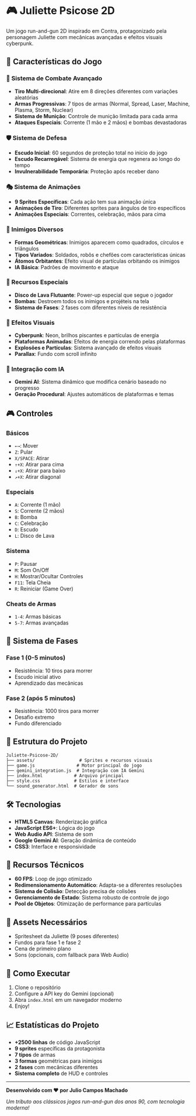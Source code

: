 # 🎮 Juliette Psicose 2D

Um jogo run-and-gun 2D inspirado em Contra, protagonizado pela personagem Juliette com mecânicas avançadas e efeitos visuais cyberpunk.

## 🌟 Características do Jogo

### 🎯 Sistema de Combate Avançado
- **Tiro Multi-direcional**: Atire em 8 direções diferentes com variações aleatórias
- **Armas Progressivas**: 7 tipos de armas (Normal, Spread, Laser, Machine, Plasma, Storm, Nuclear)
- **Sistema de Munição**: Controle de munição limitada para cada arma
- **Ataques Especiais**: Corrente (1 mão e 2 mãos) e bombas devastadoras

### 🛡️ Sistema de Defesa
- **Escudo Inicial**: 60 segundos de proteção total no início do jogo
- **Escudo Recarregável**: Sistema de energia que regenera ao longo do tempo
- **Invulnerabilidade Temporária**: Proteção após receber dano

### 🎭 Sistema de Animações
- **9 Sprites Específicas**: Cada ação tem sua animação única
- **Animações de Tiro**: Diferentes sprites para ângulos de tiro específicos
- **Animações Especiais**: Correntes, celebração, mãos para cima

### 👾 Inimigos Diversos
- **Formas Geométricas**: Inimigos aparecem como quadrados, círculos e triângulos
- **Tipos Variados**: Soldados, robôs e chefões com características únicas
- **Átomos Orbitantes**: Efeito visual de partículas orbitando os inimigos
- **IA Básica**: Padrões de movimento e ataque

### 🌋 Recursos Especiais
- **Disco de Lava Flutuante**: Power-up especial que segue o jogador
- **Bombas**: Destroem todos os inimigos e projéteis na tela
- **Sistema de Fases**: 2 fases com diferentes níveis de resistência

### 🎨 Efeitos Visuais
- **Cyberpunk**: Neon, brilhos piscantes e partículas de energia
- **Plataformas Animadas**: Efeitos de energia correndo pelas plataformas
- **Explosões e Partículas**: Sistema avançado de efeitos visuais
- **Parallax**: Fundo com scroll infinito

### 🤖 Integração com IA
- **Gemini AI**: Sistema dinâmico que modifica cenário baseado no progresso
- **Geração Procedural**: Ajustes automáticos de plataformas e temas

## 🎮 Controles

### Básicos
- `←→`: Mover
- `Z`: Pular
- `X/SPACE`: Atirar
- `↑+X`: Atirar para cima
- `↓+X`: Atirar para baixo
- `↗+X`: Atirar diagonal

### Especiais
- `A`: Corrente (1 mão)
- `S`: Corrente (2 mãos)
- `B`: Bomba
- `C`: Celebração
- `D`: Escudo
- `L`: Disco de Lava

### Sistema
- `P`: Pausar
- `M`: Som On/Off
- `H`: Mostrar/Ocultar Controles
- `F11`: Tela Cheia
- `R`: Reiniciar (Game Over)

### Cheats de Armas
- `1-4`: Armas básicas
- `5-7`: Armas avançadas

## 🚀 Sistema de Fases

### Fase 1 (0-5 minutos)
- Resistência: 10 tiros para morrer
- Escudo inicial ativo
- Aprendizado das mecânicas

### Fase 2 (após 5 minutos)
- Resistência: 1000 tiros para morrer
- Desafio extremo
- Fundo diferenciado

## 📁 Estrutura do Projeto

```
Juliette-Psicose-2D/
├── assets/                 # Sprites e recursos visuais
├── game.js                # Motor principal do jogo
├── gemini_integration.js  # Integração com IA Gemini
├── index.html            # Arquivo principal
├── style.css             # Estilos e interface
└── sound_generator.html  # Gerador de sons
```

## 🛠️ Tecnologias

- **HTML5 Canvas**: Renderização gráfica
- **JavaScript ES6+**: Lógica do jogo
- **Web Audio API**: Sistema de som
- **Google Gemini AI**: Geração dinâmica de conteúdo
- **CSS3**: Interface e responsividade

## 🎯 Recursos Técnicos

- **60 FPS**: Loop de jogo otimizado
- **Redimensionamento Automático**: Adapta-se a diferentes resoluções
- **Sistema de Colisão**: Detecção precisa de colisões
- **Gerenciamento de Estado**: Sistema robusto de controle de jogo
- **Pool de Objetos**: Otimização de performance para partículas

## 🎨 Assets Necessários

- Spritesheet da Juliette (9 poses diferentes)
- Fundos para fase 1 e fase 2
- Cena de primeiro plano
- Sons (opcionais, com fallback para Web Audio)

## 🚀 Como Executar

1. Clone o repositório
2. Configure a API key do Gemini (opcional)
3. Abra `index.html` em um navegador moderno
4. Enjoy!

## 📈 Estatísticas do Projeto

- **+2500 linhas** de código JavaScript
- **9 sprites** específicas da protagonista
- **7 tipos** de armas
- **3 formas** geométricas para inimigos
- **2 fases** com mecânicas diferentes
- **Sistema completo** de HUD e controles

---

**Desenvolvido com ❤️ por Julio Campos Machado**

*Um tributo aos clássicos jogos run-and-gun dos anos 90, com tecnologia moderna!*
